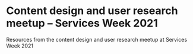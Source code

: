 # Content design and user research meetup – Services Week 2021
Resources from the content design and user research meetup at Services Week 2021
